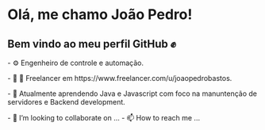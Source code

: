 <h1> Olá, me chamo João Pedro!</h1>
<h2> Bem vindo ao meu perfil GitHub &#x270a</h2>
<p>- &#x2699 Engenheiro de controle e automação.</p>
<p>- &#x1f50e &#x1f4f0 Freelancer em https://www.freelancer.com/u/joaopedrobastos. </p>
<p>- 🌱 Atualmente aprendendo Java e Javascript com foco na manuntenção de servidores e Backend development.</p>
- 💞️ I’m looking to collaborate on ...
- 📫 How to reach me ...

<!---
JoaoBasstos/JoaoBasstos is a ✨ special ✨ repository because its `README.md` (this file) appears on your GitHub profile.
You can click the Preview link to take a look at your changes.
--->
